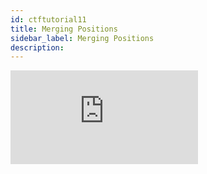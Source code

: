 ```yaml
---
id: ctftutorial11
title: Merging Positions
sidebar_label: Merging Positions
description:
---
```

<div class="resp-container">
    <iframe class="resp-iframe" src="https://www.youtube-nocookie.com/embed/uZNWq07Y4Ag?start=705" frameborder="0" allow="accelerometer; autoplay; encrypted-media; gyroscope; picture-in-picture" allowfullscreen></iframe>
</div>

##
